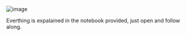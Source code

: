 
![image](https://github.com/user-attachments/assets/bf728996-5e5c-4346-92ac-4c6d973f721e)

Everthing is expalained in the notebook provided, just open and follow along.

